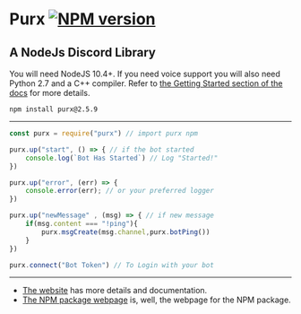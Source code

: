 Purx [![NPM version](https://img.shields.io/npm/v/purx.svg?style=flat-square&color=informational)](https://www.npmjs.com/package/purx)
====

A NodeJs Discord Library
----------

You will need NodeJS 10.4+. If you need voice support you will also need Python 2.7 and a C++ compiler. Refer to [the Getting Started section of the docs](https://purx.com/docs) for more details.

```
npm install purx@2.5.9
```

-----------------

```js
const purx = require("purx") // import purx npm

purx.up("start", () => { // if the bot started
    console.log(`Bot Has Started`) // Log "Started!"
})

purx.up("error", (err) => { 
    console.error(err); // or your preferred logger
})

purx.up("newMessage" , (msg) => { // if new message
    if(msg.content === "!ping"){
        purx.msgCreate(msg.channel,purx.botPing())
    }
})

purx.connect("Bot Token") // To Login with your bot
```

------------

- [The website](https://purx.com/) has more details and documentation.
- [The NPM package webpage](https://www.npmjs.com/package/purx) is, well, the webpage for the NPM package.


